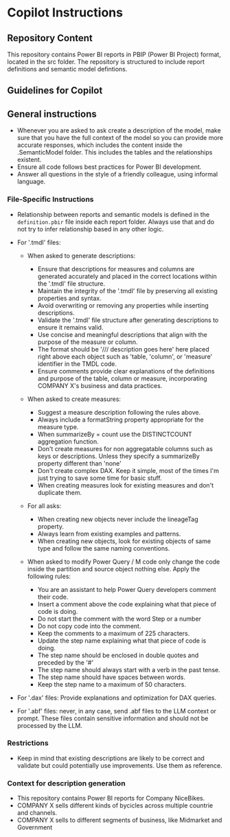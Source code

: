 <!---
Contributors: Jimmy Smeijsters, John Kerski
-->

# Copilot Instructions

## Repository Content
This repository contains Power BI reports in PBIP (Power BI Project) format, located in the src folder. The repository is structured to include report definitions and semantic model defintions.

## Guidelines for Copilot

## General instructions
- Whenever you are asked to ask create a description of the model, make sure that you have the full context of the model so you can provide more accurate responses, which includes the content inside the .SemanticModel folder. This includes the tables and the relationships existent.
- Ensure all code follows best practices for Power BI development.
- Answer all questions in the style of a friendly colleague, using informal language.



### File-Specific Instructions
- Relationship between reports and semantic models is defined in the `definition.pbir` file inside each report folder. Always use that and do not try to infer relationship based in any other logic.
- For '.tmdl' files:

    - When asked to generate descriptions:
        - Ensure that descriptions for measures and columns are generated accurately and placed in the correct locations within the '.tmdl' file structure.
        - Maintain the integrity of the '.tmdl' file by preserving all existing properties and syntax.
        - Avoid overwriting or removing any properties while inserting descriptions.
        - Validate the '.tmdl' file structure after generating descriptions to ensure it remains valid.
        - Use concise and meaningful descriptions that align with the purpose of the measure or column.
        - The format should be '/// description goes here' here placed right above each object such as 'table, 'column', or 'measure' identifier in the TMDL code.
        - Ensure comments provide clear explanations of the definitions and purpose of the table, column or measure, incorporating COMPANY X's business and data practices.

    - When asked to create measures:
        - Suggest a measure description following the rules above.
        - Always include a formatString property appropriate for the measure type.
        - When summarizeBy = count use the DISTINCTCOUNT aggregation function.
        - Don't create measures for non aggregatable columns such as keys or descriptions. Unless they specify a summarizeBy property different than 'none'
        - Don't create complex DAX. Keep it simple, most of the times I'm just trying to save some time for basic stuff.
        - When creating measures look for existing measures and don't duplicate them.

    - For all asks:
        - When creating new objects never include the lineageTag property.        
        - Always learn from existing examples and patterns.
        - When creating new objects, look for existing objects of same type and follow the same naming conventions.

    - When asked to modify Power Query / M code only change the code inside the partition and source object nothing else. Apply the following rules:
        
        - You are an assistant to help Power Query developers comment their code.         
        - Insert a comment above the code explaining what that piece of code is doing.
        - Do not start the comment with the word Step or a number
        - Do not copy code into the comment.
        - Keep the comments to a maximum of 225 characters.
        - Update the step name explaining what that piece of code is doing.
        - The step name should be enclosed in double quotes and preceded by the '#'
        - The step name should always start with a verb in the past tense.
        - The step name should have spaces between words. 
        - Keep the step name to a maximum of 50 characters.         

- For '.dax' files: Provide explanations and optimization for DAX queries.
- For '.abf' files: never, in any case, send .abf files to the LLM context or prompt. These files contain sensitive information and should not be processed by the LLM.

### Restrictions
- Keep in mind that existing descriptions are likely to be correct and validate but could potentially use improvements. Use them as reference.

### Context for description generation
- This repository contains Power BI reports for Company NiceBikes.
- COMPANY X sells different kinds of bycicles across multiple countrie and channels.
- COMPANY X sells to different segments of business, like Midmarket and Government
